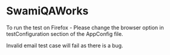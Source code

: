 # SwamiQAWorks

 To run the test on Firefox - Please change the browser option in testConfiguration section of the AppConfig file.

 Invalid email test case will fail as there is a bug.
